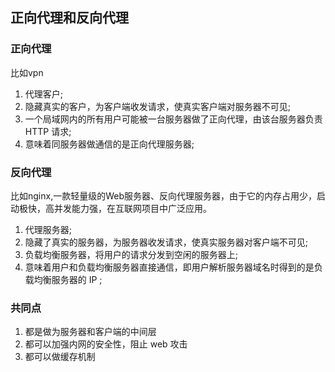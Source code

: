 ## 正向代理和反向代理

### 正向代理 

比如vpn

1. 代理客户;
2. 隐藏真实的客户，为客户端收发请求，使真实客户端对服务器不可见;
3. 一个局域网内的所有用户可能被一台服务器做了正向代理，由该台服务器负责 HTTP 请求;
4. 意味着同服务器做通信的是正向代理服务器;

### 反向代理

比如nginx,一款轻量级的Web服务器、反向代理服务器，由于它的内存占用少，启动极快，高并发能力强，在互联网项目中广泛应用。

1. 代理服务器;
2. 隐藏了真实的服务器，为服务器收发请求，使真实服务器对客户端不可见;
3. 负载均衡服务器，将用户的请求分发到空闲的服务器上;
4. 意味着用户和负载均衡服务器直接通信，即用户解析服务器域名时得到的是负载均衡服务器的 IP ;

### 共同点

1. 都是做为服务器和客户端的中间层
2. 都可以加强内网的安全性，阻止 web 攻击
3. 都可以做缓存机制